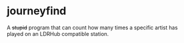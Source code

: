 # journeyfind

A ~~stupid~~ program that can count how many times a specific artist has played on an LDRHub compatible station.

